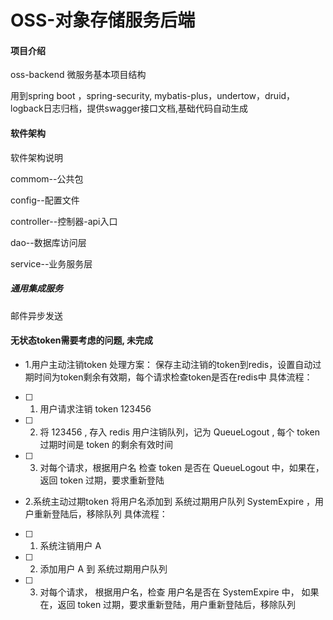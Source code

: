 # OSS-对象存储服务后端

#### 项目介绍
oss-backend
微服务基本项目结构

用到spring boot ，spring-security, mybatis-plus，undertow，druid，logback日志归档，提供swagger接口文档,基础代码自动生成

#### 软件架构
软件架构说明

commom--公共包

config--配置文件

controller--控制器-api入口

dao--数据库访问层

service--业务服务层

##### 通用集成服务
邮件异步发送

#### 无状态token需要考虑的问题, 未完成

- 1.用户主动注销token
处理方案：
保存主动注销的token到redis，设置自动过期时间为token剩余有效期，每个请求检查token是否在redis中
具体流程：

-[ ] 1. 用户请求注销 token 123456
-[ ] 2. 将 123456 , 存入 redis 用户注销队列，记为 QueueLogout , 每个 token 过期时间是 token 的剩余有效时间
-[ ] 3. 对每个请求，根据用户名 检查 token 是否在 QueueLogout 中，如果在，返回 token 过期，要求重新登陆

- 2.系统主动过期token
将用户名添加到 系统过期用户队列 SystemExpire ，用户重新登陆后，移除队列
具体流程：
-[ ] 1. 系统注销用户 A
-[ ] 2. 添加用户 A 到 系统过期用户队列
-[ ] 3. 对每个请求， 根据用户名，检查 用户名是否在 SystemExpire 中， 如果在，返回 token 过期，要求重新登陆，用户重新登陆后，移除队列

